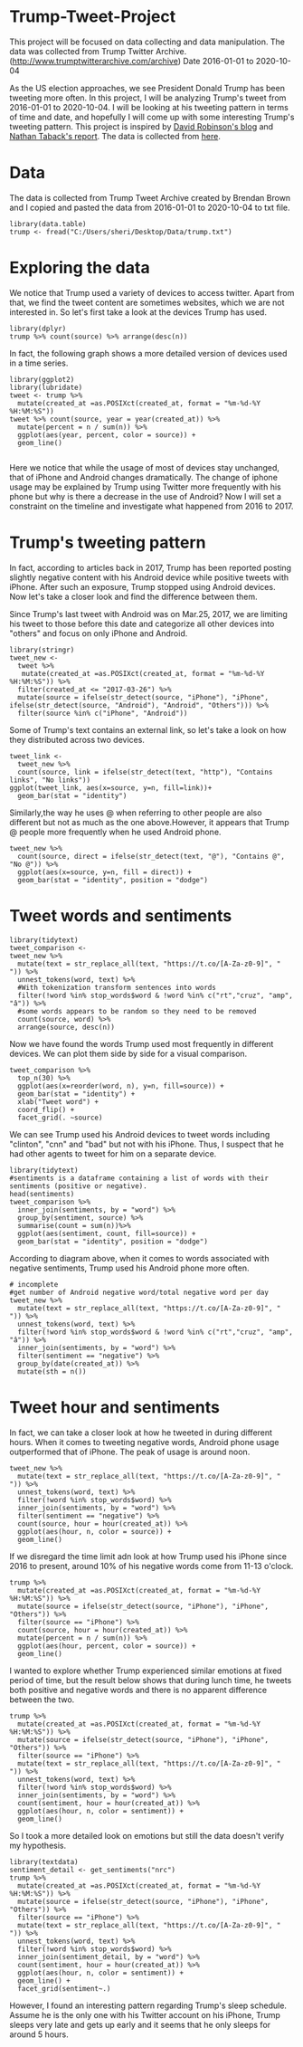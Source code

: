 # Trump-Tweet-Project
This project will be focused on data collecting and data manipulation. The data was collected from Trump Twitter Archive. (http://www.trumptwitterarchive.com/archive) 
Date 2016-01-01 to 2020-10-04


As the US election approaches, we see President Donald Trump has been tweeting more often. In this project, I will be analyzing Trump's tweet from 2016-01-01 to 2020-10-04. I will be looking at his tweeting pattern in terms of time and date, and hopefully I will come up with some interesting Trump's tweeting pattern. 
This project is inspired by [David Robinson's blog](http://varianceexplained.org/r/trump-tweets/) and [Nathan Taback's report](http://utstat.toronto.edu/~nathan/teaching/sta4002/Class4/trumptweets-students.html). The data is collected from [here](http://www.trumptwitterarchive.com/). 

# Data
The data is collected from Trump Tweet Archive created by Brendan Brown and I copied and pasted the data from 2016-01-01 to 2020-10-04 to txt file. 
```{r message=FALSE, warning=FALSE}
library(data.table)
trump <- fread("C:/Users/sheri/Desktop/Data/trump.txt")
```
# Exploring the data
We notice that Trump used a variety of devices to access twitter. Apart from that, we find the tweet content are sometimes websites, which we are not interested in. So let's first  take a look at the devices Trump has used. 
```{r message=FALSE, warning=FALSE}
library(dplyr)
trump %>% count(source) %>% arrange(desc(n))
```
In fact, the following graph shows a more detailed version of devices used in a time series. 
```{r message=FALSE, warning=FALSE}
library(ggplot2)
library(lubridate)
tweet <- trump %>% 
  mutate(created_at =as.POSIXct(created_at, format = "%m-%d-%Y %H:%M:%S"))
tweet %>% count(source, year = year(created_at)) %>%
  mutate(percent = n / sum(n)) %>%
  ggplot(aes(year, percent, color = source)) +
  geom_line()
  
```   

Here we notice that while the usage of most of devices stay unchanged, that of iPhone and Android changes dramatically. The change of iphone usage may be explained by Trump using Twitter more frequently with his phone but why is there a decrease in the use of Android? Now I will set a constraint on the timeline and investigate what happened from 2016 to 2017. 

# Trump's tweeting pattern
In fact, according to articles back in 2017, Trump has been reported posting slightly negative content with his Android device while positive tweets with iPhone. After such an exposure, Trump stopped using Android devices. Now let's take a closer look and find the difference between them. 

Since Trump's last tweet with Android was on Mar.25, 2017, we are limiting his tweet to those before this date and categorize all other devices into "others" and focus on only iPhone and Android. 

```{r message=FALSE, warning=FALSE}
library(stringr)
tweet_new <- 
  tweet %>% 
   mutate(created_at =as.POSIXct(created_at, format = "%m-%d-%Y %H:%M:%S")) %>%
  filter(created_at <= "2017-03-26") %>%
  mutate(source = ifelse(str_detect(source, "iPhone"), "iPhone", ifelse(str_detect(source, "Android"), "Android", "Others"))) %>%
  filter(source %in% c("iPhone", "Android"))
```

Some of Trump's text contains an external link, so let's take a look on how they distributed across two devices. 
```{r}
tweet_link <- 
  tweet_new %>% 
  count(source, link = ifelse(str_detect(text, "http"), "Contains links", "No links"))
ggplot(tweet_link, aes(x=source, y=n, fill=link))+
  geom_bar(stat = "identity")
```

Similarly,the way he uses @ when referring to other people are also different but not as much as the one above.However, it appears that Trump @ people more frequently when he used Android phone. 
```{r}
tweet_new %>% 
  count(source, direct = ifelse(str_detect(text, "@"), "Contains @", "No @")) %>%
  ggplot(aes(x=source, y=n, fill = direct)) +
  geom_bar(stat = "identity", position = "dodge")
```

# Tweet words and sentiments

```{r message=FALSE, warning=FALSE}
library(tidytext)
tweet_comparison <- 
tweet_new %>% 
  mutate(text = str_replace_all(text, "https://t.co/[A-Za-z0-9]", " ")) %>%
  unnest_tokens(word, text) %>% 
  #With tokenization transform sentences into words
  filter(!word %in% stop_words$word & !word %in% c("rt","cruz", "amp", "â")) %>%
  #some words appears to be random so they need to be removed
  count(source, word) %>%
  arrange(source, desc(n))
```
Now we have found the words Trump used most frequently in different devices. We can plot them side by side for a visual comparison. 
```{r message=FALSE, warning=FALSE}
tweet_comparison %>% 
  top_n(30) %>% 
  ggplot(aes(x=reorder(word, n), y=n, fill=source)) +
  geom_bar(stat = "identity") +
  xlab("Tweet word") +
  coord_flip() +
  facet_grid(. ~source)
```
We can see Trump used his Android devices to tweet words including "clinton", "cnn" and "bad" but not with his iPhone. Thus, I suspect that he had other agents to tweet for him on a separate device.

```{r message=FALSE, warning=FALSE}
library(tidytext)
#sentiments is a dataframe containing a list of words with their sentiments (positive or negative).
head(sentiments)
tweet_comparison %>%
  inner_join(sentiments, by = "word") %>%
  group_by(sentiment, source) %>%
  summarise(count = sum(n))%>%
  ggplot(aes(sentiment, count, fill=source)) +
  geom_bar(stat = "identity", position = "dodge")
```

According to diagram above, when it comes to words associated with negative sentiments, Trump used his Android phone more often. 
```{r}
# incomplete
#get number of Android negative word/total negative word per day 
tweet_new %>%
  mutate(text = str_replace_all(text, "https://t.co/[A-Za-z0-9]", " ")) %>%
  unnest_tokens(word, text) %>% 
  filter(!word %in% stop_words$word & !word %in% c("rt","cruz", "amp", "â")) %>%
  inner_join(sentiments, by = "word") %>%
  filter(sentiment == "negative") %>%
  group_by(date(created_at)) %>%
  mutate(sth = n())
```


# Tweet hour and sentiments
In fact, we can take a closer look at how he tweeted in during different hours. When it comes to tweeting negative words, Android phone usage outperformed that of iPhone. The peak of usage is around noon. 
```{r}
tweet_new %>%
  mutate(text = str_replace_all(text, "https://t.co/[A-Za-z0-9]", " ")) %>%
  unnest_tokens(word, text) %>%
  filter(!word %in% stop_words$word) %>%
  inner_join(sentiments, by = "word") %>%
  filter(sentiment == "negative") %>%
  count(source, hour = hour(created_at)) %>%
  ggplot(aes(hour, n, color = source)) +
  geom_line()
```

If we disregard the time limit adn look at how Trump used his iPhone since 2016 to present, around 10% of his negative words come from 11-13 o'clock. 
```{r message=FALSE, warning=FALSE}
trump %>%
  mutate(created_at =as.POSIXct(created_at, format = "%m-%d-%Y %H:%M:%S")) %>%
  mutate(source = ifelse(str_detect(source, "iPhone"), "iPhone", "Others")) %>%
  filter(source == "iPhone") %>%
  count(source, hour = hour(created_at)) %>%
  mutate(percent = n / sum(n)) %>%
  ggplot(aes(hour, percent, color = source)) +
  geom_line()
```
I wanted to explore whether Trump experienced similar emotions at fixed period of time, but the result below shows that during lunch time, he tweets both positive and negative words and there is no apparent difference between the two. 
```{r message=FALSE, warning=FALSE}
trump %>%
  mutate(created_at =as.POSIXct(created_at, format = "%m-%d-%Y %H:%M:%S")) %>%
  mutate(source = ifelse(str_detect(source, "iPhone"), "iPhone", "Others")) %>%
  filter(source == "iPhone") %>%
  mutate(text = str_replace_all(text, "https://t.co/[A-Za-z0-9]", " ")) %>%
  unnest_tokens(word, text) %>%
  filter(!word %in% stop_words$word) %>%
  inner_join(sentiments, by = "word") %>%
  count(sentiment, hour = hour(created_at)) %>%
  ggplot(aes(hour, n, color = sentiment)) +
  geom_line()
```

So I took a more detailed look on emotions but still the data doesn't verify my hypothesis. 
```{r}
library(textdata)
sentiment_detail <- get_sentiments("nrc")
trump %>%
  mutate(created_at =as.POSIXct(created_at, format = "%m-%d-%Y %H:%M:%S")) %>%
  mutate(source = ifelse(str_detect(source, "iPhone"), "iPhone", "Others")) %>%
  filter(source == "iPhone") %>%
  mutate(text = str_replace_all(text, "https://t.co/[A-Za-z0-9]", " ")) %>%
  unnest_tokens(word, text) %>%
  filter(!word %in% stop_words$word) %>%
  inner_join(sentiment_detail, by = "word") %>%
  count(sentiment, hour = hour(created_at)) %>%
  ggplot(aes(hour, n, color = sentiment)) +
  geom_line() +
  facet_grid(sentiment~.)
```

However, I found an interesting pattern regarding Trump's sleep schedule. Assume he is the only one with his Twitter account on his iPhone, Trump sleeps very late and gets up early and it seems that he only sleeps for around 5 hours. 
